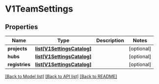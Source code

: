 # V1TeamSettings


## Properties
Name | Type | Description | Notes
------------ | ------------- | ------------- | -------------
**projects** | [**list[V1SettingsCatalog]**](V1SettingsCatalog.md) |  | [optional] 
**hubs** | [**list[V1SettingsCatalog]**](V1SettingsCatalog.md) |  | [optional] 
**registries** | [**list[V1SettingsCatalog]**](V1SettingsCatalog.md) |  | [optional] 

[[Back to Model list]](../README.md#documentation-for-models) [[Back to API list]](../README.md#documentation-for-api-endpoints) [[Back to README]](../README.md)


